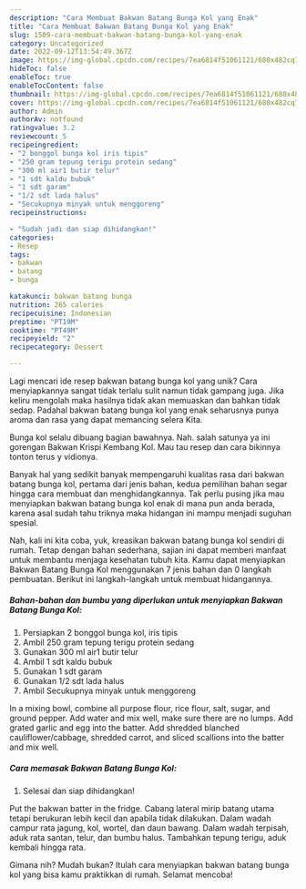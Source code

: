 ```yaml
---
description: "Cara Membuat Bakwan Batang Bunga Kol yang Enak"
title: "Cara Membuat Bakwan Batang Bunga Kol yang Enak"
slug: 1509-cara-membuat-bakwan-batang-bunga-kol-yang-enak
category: Uncategorized
date: 2022-09-12T13:54:49.367Z
image: https://img-global.cpcdn.com/recipes/7ea6814f51061121/680x482cq70/bakwan-batang-bunga-kol-foto-resep-utama.jpg
hideToc: false
enableToc: true
enableTocContent: false
thumbnail: https://img-global.cpcdn.com/recipes/7ea6814f51061121/680x482cq70/bakwan-batang-bunga-kol-foto-resep-utama.jpg
cover: https://img-global.cpcdn.com/recipes/7ea6814f51061121/680x482cq70/bakwan-batang-bunga-kol-foto-resep-utama.jpg
author: Admin
authorAv: notfound
ratingvalue: 3.2
reviewcount: 5
recipeingredient:
- "2 bonggol bunga kol iris tipis"
- "250 gram tepung terigu protein sedang"
- "300 ml air1 butir telur"
- "1 sdt kaldu bubuk"
- "1 sdt garam"
- "1/2 sdt lada halus"
- "Secukupnya minyak untuk menggoreng"
recipeinstructions:

- "Sudah jadi dan siap dihidangkan!"
categories:
- Resep
tags:
- bakwan
- batang
- bunga

katakunci: bakwan batang bunga 
nutrition: 265 calories
recipecuisine: Indonesian
preptime: "PT19M"
cooktime: "PT49M"
recipeyield: "2"
recipecategory: Dessert

---
```





Lagi mencari ide resep bakwan batang bunga kol yang unik? Cara menyiapkannya sangat tidak terlalu sulit namun tidak gampang juga. Jika keliru mengolah maka hasilnya tidak akan memuaskan dan bahkan tidak sedap. Padahal bakwan batang bunga kol yang enak seharusnya punya aroma dan rasa yang dapat memancing selera Kita.





Bunga kol selalu dibuang bagian bawahnya. Nah. salah satunya ya ini gorengan Bakwan Krispi Kembang Kol. Mau tau resep dan cara bikinnya tonton terus y vidionya.

Banyak hal yang sedikit banyak mempengaruhi kualitas rasa dari bakwan batang bunga kol, pertama dari jenis bahan, kedua pemilihan bahan segar hingga cara membuat dan menghidangkannya. Tak perlu pusing jika mau menyiapkan bakwan batang bunga kol enak di mana pun anda berada, karena asal sudah tahu triknya maka hidangan ini mampu menjadi suguhan spesial.






Nah, kali ini kita coba, yuk, kreasikan bakwan batang bunga kol sendiri di rumah. Tetap dengan bahan sederhana, sajian ini dapat memberi manfaat untuk membantu menjaga kesehatan tubuh kita. Kamu dapat menyiapkan Bakwan Batang Bunga Kol menggunakan 7 jenis bahan dan 0 langkah pembuatan. Berikut ini langkah-langkah untuk membuat hidangannya.

<!--inarticleads1-->

##### Bahan-bahan dan bumbu yang diperlukan untuk menyiapkan Bakwan Batang Bunga Kol:

1. Persiapkan 2 bonggol bunga kol, iris tipis
1. Ambil 250 gram tepung terigu protein sedang
1. Gunakan 300 ml air1 butir telur
1. Ambil 1 sdt kaldu bubuk
1. Gunakan 1 sdt garam
1. Gunakan 1/2 sdt lada halus
1. Ambil Secukupnya minyak untuk menggoreng


In a mixing bowl, combine all purpose flour, rice flour, salt, sugar, and ground pepper. Add water and mix well, make sure there are no lumps. Add grated garlic and egg into the batter. Add shredded blanched cauliflower/cabbage, shredded carrot, and sliced scallions into the batter and mix well. 

<!--inarticleads2-->

##### Cara memasak Bakwan Batang Bunga Kol:


1. Selesai dan siap dihidangkan!

Put the bakwan batter in the fridge. Cabang lateral mirip batang utama tetapi berukuran lebih kecil dan apabila tidak dilakukan. Dalam wadah campur rata jagung, kol, wortel, dan daun bawang. Dalam wadah terpisah, aduk rata santan, telur, dan bumbu halus. Tambahkan tepung terigu, aduk kembali hingga rata. 

Gimana nih? Mudah bukan? Itulah cara menyiapkan bakwan batang bunga kol yang bisa kamu praktikkan di rumah. Selamat mencoba!
